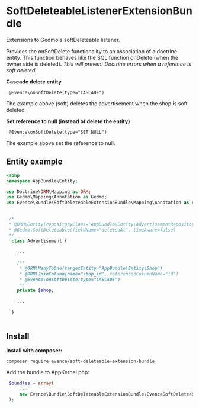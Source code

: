 # SoftDeleteableListenerExtensionBundle
Extensions to Gedmo's softDeleteable listener.

Provides the onSoftDelete functionality to an association of a doctrine entity. This function behaves like the SQL function onDelete (when the owner side is deleted). *This will prevent Doctrine errors when a reference is soft deleted.*

**Cascade delete entity**

```
 @Evence\onSoftDelete(type="CASCADE")
```

The example above (soft) deletes the advertisement when the shop is soft deleted


**Set reference to null (instead of delete the entity)**

```
 @Evence\onSoftDelete(type="SET NULL")
```

The example above set the reference to null.


## Entity example


``` php
<?php
namespace AppBundle\Entity;

use Doctrine\ORM\Mapping as ORM;
use Gedmo\Mapping\Annotation as Gedmo;
use Evence\Bundle\SoftDeleteableExtensionBundle\Mapping\Annotation as Evence;

  
 /*
 * @ORM\Entity(repositoryClass="AppBundle\Entity\AdvertisementRepository")
 * @Gedmo\SoftDeleteable(fieldName="deletedAt", timeAware=false)
 */
  class Advertisement {
  
    ...
  
    /**
     * @ORM\ManyToOne(targetEntity="AppBundle\Entity\Shop")
     * @ORM\JoinColumn(name="shop_id", referencedColumnName="id")
     * @Evence\onSoftDelete(type="CASCADE")
     */
    private $shop;
  
    ...
  
  }
  
```


## Install 

**Install with composer:**
```
composer require evence/soft-deleteable-extension-bundle
```

Add the bundle to AppKernel.php:

``` php
 $bundles = array(
     ...
     new Evence\Bundle\SoftDeleteableExtensionBundle\EvenceSoftDeleteableExtensionBundle()
 );
```
